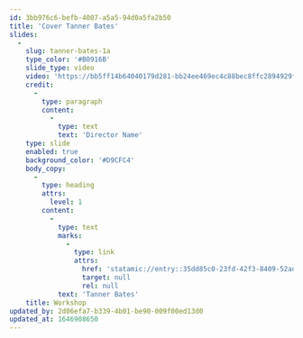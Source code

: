 ```yaml
---
id: 3bb976c6-befb-4007-a5a5-94d0a5fa2b50
title: 'Cover Tanner Bates'
slides:
  -
    slug: tanner-bates-1a
    type_color: '#B0916B'
    slide_type: video
    video: 'https://bb5ff14b64040179d281-bb24ee469ec4c88bec8ffc2894929f4c.ssl.cf3.rackcdn.com/TB_1.mp4'
    credit:
      -
        type: paragraph
        content:
          -
            type: text
            text: 'Director Name'
    type: slide
    enabled: true
    background_color: '#D9CFC4'
    body_copy:
      -
        type: heading
        attrs:
          level: 1
        content:
          -
            type: text
            marks:
              -
                type: link
                attrs:
                  href: 'statamic://entry::35dd85c0-23fd-42f3-8409-52ada3eea1c5'
                  target: null
                  rel: null
            text: 'Tanner Bates'
    title: Workshop
updated_by: 2d06efa7-b339-4b01-be90-009f00ed13d0
updated_at: 1646908650
---
```

